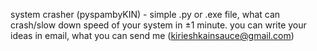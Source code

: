 system crasher (pyspambyKIN) - simple .py or .exe file, what can crash/slow down speed of your system in ±1 minute. you can write your ideas in email, what you can send me (kirieshkainsauce@gmail.com)
